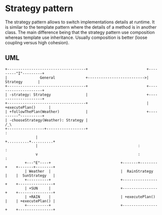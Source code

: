 # Strategy pattern #
The strategy pattern allows to switch implementations details at runtime. It is similar to the template pattern where the details of a method is in another class. The main difference being that the strategy pattern use composition whereas template use inheritance. Usually composition is better (loose coupling versus high cohesion).

## UML ##

	+------------------------------------+                           +---------"I"---------+
	|               General              +-------------------------->|      Strategy       |
	+------------------------------------+                           +---------------------+
	| -strategy: Strategy                |                           +---------------------+
	+------------------------------------+                           | +executePlan()      |
	| +followThePlan(Weather)            |                           +----------^----------+
	| -chooseStrategy(Weather): Strategy |                                     /_\
	+-----------------+------------------+                                      :
		          |                                              +..........+..........+
		          |                                              :                     :
		          v                                              :                     :
		     +---"E"----+                                +-------+--------+    +-------+--------+
		     | Weather  |                                |  RainStrategy  |    |  SunStrategy   |
		     +----------+                                +----------------+    +----------------+
		     | +SUN     |                                +----------------+    +----------------+
		     | +RAIN    |                                | +executePlan() |    | +executePlan() |
		     +----------+                                +----------------+    +----------------+


